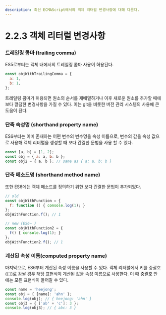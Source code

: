 ```yaml
---
description: 최신 ECMAScript에서의 객체 리터럴 변경사항에 대해 다룬다.
---
```


# 2.2.3 객체 리터럴 변경사항

### **트레일링 콤마 \(trailing comma\)**

ES5로부터는 객체 내에서의 트레일링 콤마 사용이 허용된다.

```javascript
const objWithTrailingComma = {
  a: 1,
  b: 1,
};
```

트레일링 콤마가 허용되면 원소의 순서를 재배열하거나 이후 새로운 원소를 추가할 때에 보다 깔끔한 변경사항을 가질 수 있다. 이는 git을 비롯한 버전 관리 시스템의 사용에 큰 도움이 된다.

### **단축 속성명 \(shorthand property name\)**

ES6부터는 이미 존재하는 어떤 변수의 변수명을 속성 이름으로, 변수의 값을 속성 값으로 사용해 객체 리터럴을 생성할 때 보다 간결한 문법을 사용 할 수 있다.

```javascript
const [a, b] = [1, 2];
const obj = { a: a, b: b };
const obj2 = { a, b }; // same as { a: a, b: b }
```

### **단축 메소드명 \(shorthand method name\)**

또한 ES6에는 객체 메소드를 정의하기 위한 보다 간결한 문법이 추가되었다.

```javascript
// old
const objWithFunction = {
  f: function () { console.log(1); }
};
objWithFunction.f(); // 1

// new (ES6~ )
const objWithFunction2 = {
  f() { console.log(1); }
};
objWithFunction2.f(); // 1
```

### **계산된 속성 이름\(computed property name\)**

마지막으로, ES6부터 계산된 속성 이름을 사용할 수 있다. 객체 리터럴에서 키를 중괄호\(`[]`\)로 감쌀 경우 해당 표현식이 계산된 값을 속성 이름으로 사용한다. 이 때 중괄호 안에는 모든 표현식이 들어갈 수 있다.

```javascript
const name = 'heejong';
const obj = { [name]: 'ahn' };
console.log(obj); // { heejong: 'ahn' }
const obj3 = { ['ab' + 'c']: 3 };
console.log(obj3); // { abc: 3 }
```

